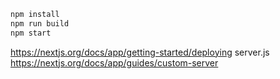 ```bash
npm install
npm run build
npm start
```

https://nextjs.org/docs/app/getting-started/deploying
server.js
https://nextjs.org/docs/app/guides/custom-server
